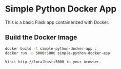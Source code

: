 # Simple Python Docker App

This is a basic Flask app containerized with Docker.

## Build the Docker Image

```bash
docker build -t simple-python-docker-app .
docker run -p 5000:5000 simple-python-docker-app

Visit http://localhost:5000 in your browser.
